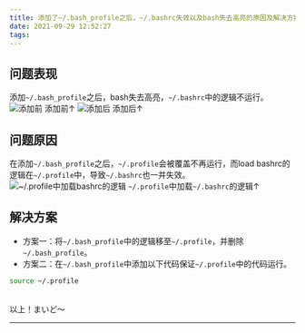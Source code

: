 ```yaml
---
title: 添加了~/.bash_profile之后，~/.bashrc失效以及bash失去高亮的原因及解决方案
date: 2021-09-29 12:52:27
tags:
---
```


## 问题表现
添加```~/.bash_profile```之后，bash失去高亮，```~/.bashrc```中的逻辑不运行。
![添加前](https://img-blog.csdnimg.cn/b49d241eeab14f43b53edb783eb9d8f1.png)
添加前↑
![添加后](https://img-blog.csdnimg.cn/fd0ce34e0824462fb70387c80a53c57f.png)
添加后↑
<!-- more -->
## 问题原因
在添加```~/.bash_profile```之后，```~/.profile```会被覆盖不再运行，而load bashrc的逻辑在```~/.profile```中，导致```~/.bashrc```也一并失效。
![~/.profile中加载bashrc的逻辑](https://img-blog.csdnimg.cn/50f8cda872f34b57a3f9f7e7b3d1f48c.png)
```~/.profile```中加载```~/.bashrc```的逻辑↑

## 解决方案
- 方案一：将```~/.bash_profile```中的逻辑移至```~/.profile```，并删除```~/.bash_profile```。
- 方案二：在```~/.bash_profile```中添加以下代码保证```~/.profile```中的代码运行。
 ```bash
 source ~/.profile
 ```


<br>
以上！まいど～

---------
